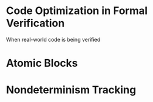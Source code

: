 # Code Optimization in Formal Verification

When real-world code is being verified 

# Atomic Blocks

# Nondeterminism Tracking
